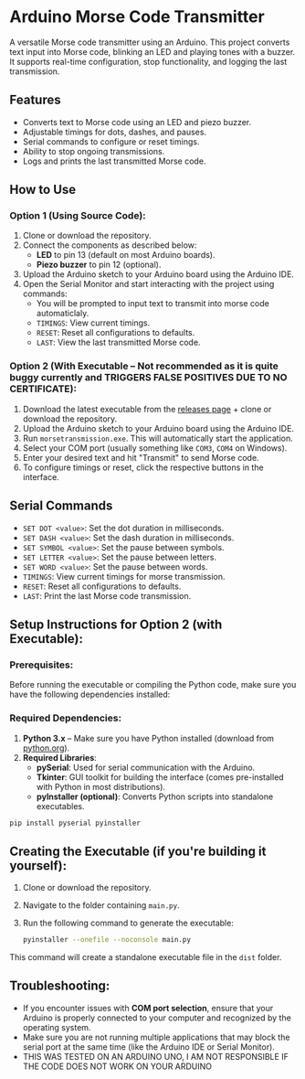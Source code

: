 # Arduino Morse Code Transmitter

A versatile Morse code transmitter using an Arduino. This project converts text input into Morse code, blinking an LED and playing tones with a buzzer. It supports real-time configuration, stop functionality, and logging the last transmission.

## Features

- Converts text to Morse code using an LED and piezo buzzer.
- Adjustable timings for dots, dashes, and pauses.
- Serial commands to configure or reset timings.
- Ability to stop ongoing transmissions.
- Logs and prints the last transmitted Morse code.

## How to Use

### Option 1 (Using Source Code):
1. Clone or download the repository.
2. Connect the components as described below:
   - **LED** to pin 13 (default on most Arduino boards).
   - **Piezo buzzer** to pin 12 (optional).
3. Upload the Arduino sketch to your Arduino board using the Arduino IDE.
4. Open the Serial Monitor and start interacting with the project using commands:
   - You will be prompted to input text to transmit into morse code automaticlaly.
   - `TIMINGS`: View current timings.
   - `RESET`: Reset all configurations to defaults.
   - `LAST`: View the last transmitted Morse code.

### Option 2 (With Executable – Not recommended as it is quite buggy currently and TRIGGERS FALSE POSITIVES DUE TO NO CERTIFICATE):
1. Download the latest executable from the [releases page](#) + clone or download the repository.
2. Upload the Arduino sketch to your Arduino board using the Arduino IDE.
3. Run `morsetransmission.exe`. This will automatically start the application.
4. Select your COM port (usually something like `COM3`, `COM4` on Windows).
5. Enter your desired text and hit "Transmit" to send Morse code.
6. To configure timings or reset, click the respective buttons in the interface.

## Serial Commands

- `SET DOT <value>`: Set the dot duration in milliseconds.
- `SET DASH <value>`: Set the dash duration in milliseconds.
- `SET SYMBOL <value>`: Set the pause between symbols.
- `SET LETTER <value>`: Set the pause between letters.
- `SET WORD <value>`: Set the pause between words.
- `TIMINGS`: View current timings for morse transmission.
- `RESET`: Reset all configurations to defaults.
- `LAST`: Print the last Morse code transmission.

## Setup Instructions for Option 2 (with Executable):

### Prerequisites:
Before running the executable or compiling the Python code, make sure you have the following dependencies installed:

### Required Dependencies:

1. **Python 3.x** – Make sure you have Python installed (download from [python.org](https://www.python.org/)).
2. **Required Libraries**:
   - **pySerial**: Used for serial communication with the Arduino.
   - **Tkinter**: GUI toolkit for building the interface (comes pre-installed with Python in most distributions).
   - **pyInstaller (optional)**: Converts Python scripts into standalone executables.

```bash
pip install pyserial pyinstaller
```

## Creating the Executable (if you're building it yourself):

1. Clone or download the repository.
2. Navigate to the folder containing `main.py`.
3. Run the following command to generate the executable:

   ```bash
   pyinstaller --onefile --noconsole main.py
   ```

This command will create a standalone executable file in the `dist` folder.

## Troubleshooting:

- If you encounter issues with **COM port selection**, ensure that your Arduino is properly connected to your computer and recognized by the operating system.
- Make sure you are not running multiple applications that may block the serial port at the same time (like the Arduino IDE or Serial Monitor).
- THIS WAS TESTED ON AN ARDUINO UNO, I AM NOT RESPONSIBLE IF THE CODE DOES NOT WORK ON YOUR ARDUINO
